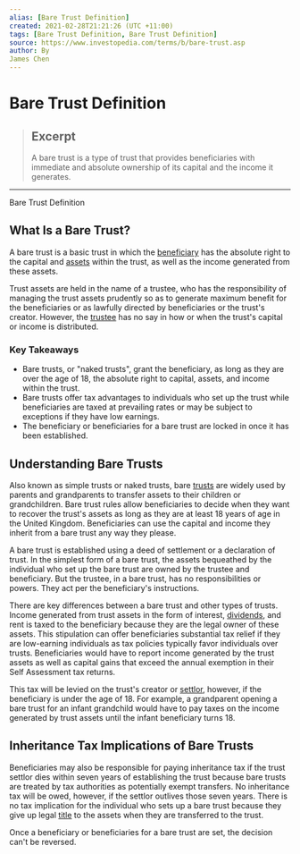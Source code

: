 ```yaml
---
alias: [Bare Trust Definition]
created: 2021-02-28T21:21:26 (UTC +11:00)
tags: [Bare Trust Definition, Bare Trust Definition]
source: https://www.investopedia.com/terms/b/bare-trust.asp
author: By
James Chen
---
```


# Bare Trust Definition

> ## Excerpt
> A bare trust is a type of trust that provides beneficiaries with immediate and absolute ownership of its capital and the income it generates.

---

Bare Trust Definition
## What Is a Bare Trust?

A bare trust is a basic trust in which the [beneficiary](https://www.investopedia.com/terms/a/absolute-beneficiary.asp) has the absolute right to the capital and [assets](https://www.investopedia.com/terms/a/asset.asp) within the trust, as well as the income generated from these assets.

Trust assets are held in the name of a trustee, who has the responsibility of managing the trust assets prudently so as to generate maximum benefit for the beneficiaries or as lawfully directed by beneficiaries or the trust's creator. However, the [trustee](https://www.investopedia.com/terms/t/trustee.asp) has no say in how or when the trust's capital or income is distributed.

### Key Takeaways

-   Bare trusts, or "naked trusts", grant the beneficiary, as long as they are over the age of 18, the absolute right to capital, assets, and income within the trust.
-   Bare trusts offer tax advantages to individuals who set up the trust while beneficiaries are taxed at prevailing rates or may be subject to exceptions if they have low earnings.
-   The beneficiary or beneficiaries for a bare trust are locked in once it has been established.

## Understanding Bare Trusts

Also known as simple trusts or naked trusts, bare [trusts](https://www.investopedia.com/terms/t/trust.asp) are widely used by parents and grandparents to transfer assets to their children or grandchildren. Bare trust rules allow beneficiaries to decide when they want to recover the trust's assets as long as they are at least 18 years of age in the United Kingdom. Beneficiaries can use the capital and income they inherit from a bare trust any way they please. 

A bare trust is established using a deed of settlement or a declaration of trust. In the simplest form of a bare trust, the assets bequeathed by the individual who set up the bare trust are owned by the trustee and beneficiary. But the trustee, in a bare trust, has no responsibilities or powers. They act per the beneficiary's instructions.

There are key differences between a bare trust and other types of trusts. Income generated from trust assets in the form of interest, [dividends](https://www.investopedia.com/terms/d/dividend.asp), and rent is taxed to the beneficiary because they are the legal owner of these assets. This stipulation can offer beneficiaries substantial tax relief if they are low-earning individuals as tax policies typically favor individuals over trusts. Beneficiaries would have to report income generated by the trust assets as well as capital gains that exceed the annual exemption in their Self Assessment tax returns. 

This tax will be levied on the trust's creator or [settlor](https://www.investopedia.com/terms/s/settlor.asp), however, if the beneficiary is under the age of 18. For example, a grandparent opening a bare trust for an infant grandchild would have to pay taxes on the income generated by trust assets until the infant beneficiary turns 18.

## Inheritance Tax Implications of Bare Trusts

Beneficiaries may also be responsible for paying inheritance tax if the trust settlor dies within seven years of establishing the trust because bare trusts are treated by tax authorities as potentially exempt transfers. No inheritance tax will be owed, however, if the settlor outlives those seven years. There is no tax implication for the individual who sets up a bare trust because they give up legal [title](https://www.investopedia.com/terms/t/title.asp) to the assets when they are transferred to the trust.

Once a beneficiary or beneficiaries for a bare trust are set, the decision can't be reversed.
